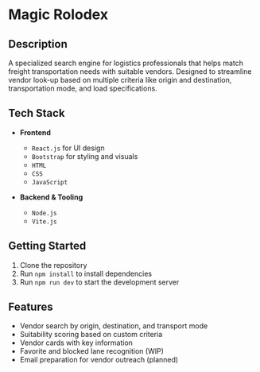# Magic Rolodex

## Description

A specialized search engine for logistics professionals that helps match freight transportation needs with suitable vendors. Designed to streamline vendor look-up based on multiple criteria like origin and destination, transportation mode, and load specifications.

## Tech Stack

- **Frontend**
    - `React.js` for UI design  
    - `Bootstrap` for styling and visuals  
    - `HTML`  
    - `CSS`  
    - `JavaScript`  

- **Backend & Tooling**
    - `Node.js`  
    - `Vite.js`  

## Getting Started

1. Clone the repository  
2. Run `npm install` to install dependencies  
3. Run `npm run dev` to start the development server  

## Features

- Vendor search by origin, destination, and transport mode
- Suitability scoring based on custom criteria
- Vendor cards with key information
- Favorite and blocked lane recognition (WIP)
- Email preparation for vendor outreach (planned)